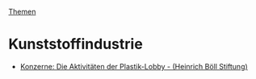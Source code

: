 [Themen](../themen.html)   

# Kunststoffindustrie

* [Konzerne: Die Aktivitäten der Plastik-Lobby - (Heinrich Böll Stiftung)](https://www.boell.de/de/2019/05/27/konzerne-die-aktivitaeten-der-plastik-lobby)
